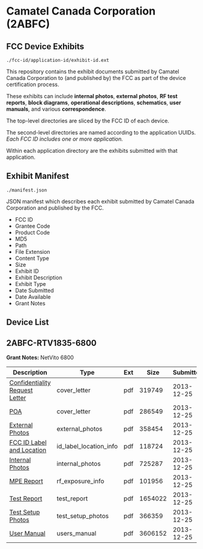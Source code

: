# Camatel Canada Corporation (2ABFC)
## FCC Device Exhibits

```
./fcc-id/application-id/exhibit-id.ext
```

This repository contains the exhibit documents submitted by Camatel Canada Corporation to (and published by) the FCC as part of the device certification process.

These exhibits can include **internal photos**, **external photos**, **RF test reports**, **block diagrams**, **operational descriptions**, **schematics**, **user manuals**, and various **correspondence**.

The top-level directories are sliced by the FCC ID of each device.

The second-level directories are named according to the application UUIDs. *Each FCC ID includes one or more application.*

Within each application directory are the exhibits submitted with that application. 

## Exhibit Manifest

```
./manifest.json
```

JSON manifest which describes each exhibit submitted by Camatel Canada Corporation and published by the FCC.

- FCC ID
- Grantee Code
- Product Code
- MD5
- Path
- File Extension
- Content Type
- Size
- Exhibit ID
- Exhibit Description
- Exhibit Type
- Date Submitted
- Date Available
- Grant Notes

## Device List
## 2ABFC-RTV1835-6800
**Grant Notes:** NetVito 6800

| Description | Type | Ext | Size | Submitted | Available |
| ----------- | ---- | --- | ---- | --------- | --------- |
| [Confidentiality Request Letter](2ABFC-RTV1835-6800/ee5e664fe57fd25a742479ebb0736001/2151229.pdf) | cover_letter | pdf | 319749 | 2013-12-25 | 2013-12-25 |
| [POA](2ABFC-RTV1835-6800/ee5e664fe57fd25a742479ebb0736001/2151230.pdf) | cover_letter | pdf | 286549 | 2013-12-25 | 2013-12-25 |
| [External Photos](2ABFC-RTV1835-6800/ee5e664fe57fd25a742479ebb0736001/2151231.pdf) | external_photos | pdf | 358454 | 2013-12-25 | 2013-12-25 |
| [FCC ID Label and Location](2ABFC-RTV1835-6800/ee5e664fe57fd25a742479ebb0736001/2151233.pdf) | id_label_location_info | pdf | 118724 | 2013-12-25 | 2013-12-25 |
| [Internal Photos](2ABFC-RTV1835-6800/ee5e664fe57fd25a742479ebb0736001/2151232.pdf) | internal_photos | pdf | 725287 | 2013-12-25 | 2013-12-25 |
| [MPE Report](2ABFC-RTV1835-6800/ee5e664fe57fd25a742479ebb0736001/2151236.pdf) | rf_exposure_info | pdf | 101956 | 2013-12-25 | 2013-12-25 |
| [Test Report](2ABFC-RTV1835-6800/ee5e664fe57fd25a742479ebb0736001/2151234.pdf) | test_report | pdf | 1654022 | 2013-12-25 | 2013-12-25 |
| [Test Setup Photos](2ABFC-RTV1835-6800/ee5e664fe57fd25a742479ebb0736001/2151235.pdf) | test_setup_photos | pdf | 366359 | 2013-12-25 | 2013-12-25 |
| [User Manual](2ABFC-RTV1835-6800/ee5e664fe57fd25a742479ebb0736001/2151237.pdf) | users_manual | pdf | 3606152 | 2013-12-25 | 2013-12-25 |

